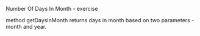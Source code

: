 Number Of Days In Month - exercise

method getDaysInMonth returns days in month based on two parameters - month and year.
